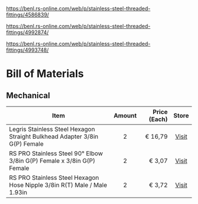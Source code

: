 https://benl.rs-online.com/web/p/stainless-steel-threaded-fittings/4586839/

https://benl.rs-online.com/web/p/stainless-steel-threaded-fittings/4992874/

https://benl.rs-online.com/web/p/stainless-steel-threaded-fittings/4993748/

# Bill of Materials


## Mechanical
| Item                           | Amount | Price (Each)  | Store |
| ------------------------------ | :----: | ------: | :--: |
| Legris Stainless Steel Hexagon Straight Bulkhead Adapter 3/8in G(P) Female  | 2      | € 16,79 | [Visit](https://benl.rs-online.com/web/p/stainless-steel-threaded-fittings/4586839/)
| RS PRO Stainless Steel 90° Elbow 3/8in G(P) Female x 3/8in G(P) Female  | 2      | € 3,07 | [Visit](https://benl.rs-online.com/web/p/stainless-steel-threaded-fittings/4992874/)
| RS PRO Stainless Steel Hexagon Hose Nipple 3/8in R(T) Male / Male 1.93in  | 2      | € 3,72 | [Visit](https://benl.rs-online.com/web/p/stainless-steel-threaded-fittings/4993748/)